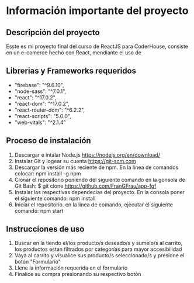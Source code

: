 # Información importante del proyecto

## Descripción del proyecto

Esste es mi proyecto final del curso de ReactJS para CoderHouse, consiste en un e-comerce hecho con React, mendiante el uso de

## Librerias y Frameworks requeridos

- "firebase": "^9.6.10",
- "node-sass": "^7.0.1",
- "react": "^17.0.2",
- "react-dom": "^17.0.2",
- "react-router-dom": "^6.2.2",
- "react-scripts": "5.0.0",
- "web-vitals": "^2.1.4"

## Proceso de instalación

1. Descargar e intalar Node.js
   https://nodejs.org/en/download/
2. Instalar Git y logear su cuenta
   https://git-scm.com
3. Descargar la versión más reciente de npm. En la linea de comandos colocar:
   npm install -g npm
4. Clonar el repositorio poniendo del siguiente comando en la gonsola de Git Bash:
   $ git clone https://github.com/FranGFrau/app-fgf
5. Instalar las respectivas dependecias del proyecto. En la consola poner el siguiente comando:
   npm install
6. Iniciar el repositorio. en la linea de comando, ejecutar el siguiente comando:
   npm start

## Instrucciones de uso

1. Buscar en la tiendo el/los producto/s deseado/s y sumelo/s al carrito, los productos estan filtrados por categorías para mayor accesibilidad
2. Vaya al carrito y visualice sus producto/s seleccionado/s y presione el botón "Formulario"
3. Llene la información requerida en el formulario
4. Finalice su compra presionando su respectivo botón
